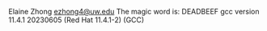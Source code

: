 Elaine Zhong
ezhong4@uw.edu
The magic word is: DEADBEEF
gcc version 11.4.1 20230605 (Red Hat 11.4.1-2) (GCC)
